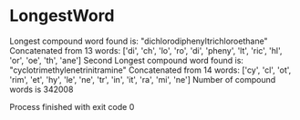 # LongestWord
Longest compound word found is: "dichlorodiphenyltrichloroethane" Concatenated from 
13 words: ['di', 'ch', 'lo', 'ro', 'di', 'pheny', 'lt', 'ric', 'hl', 'or', 'oe', 'th', 'ane'] Second Longest
compound word found is: "cyclotrimethylenetrinitramine" Concatenated from 14 words:
['cy', 'cl', 'ot', 'rim', 'et', 'hy', 'le', 'ne', 'tr', 'in', 'it', 'ra', 'mi', 'ne'] Number of compound words 
is 342008

Process finished with exit code 0

